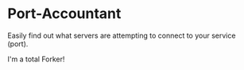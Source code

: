 Port-Accountant
===============

Easily find out what servers are attempting to connect to your service (port).

I'm a total Forker!
